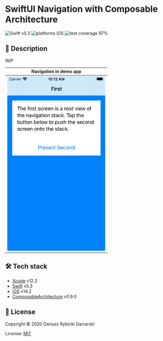# SwiftUI Navigation with Composable Architecture

![Swift v5.3](https://img.shields.io/badge/swift-v5.3-orange.svg)
![platforms iOS](https://img.shields.io/badge/platforms-iOS-blue.svg)
![test coverage 97%](https://img.shields.io/badge/test%20coverage-97%25-green.svg)

## 📝 Description

WIP

|Navigation in demo app|
|:-:|
|[![navigation in demo app](Demo.gif)](Demo.mp4)|

## 🛠 Tech stack

- [Xcode](https://developer.apple.com/xcode/) v12.2
- [Swift](https://swift.org/) v5.3
- [iOS](https://www.apple.com/pl/ios/) v14.2
- [ComposableArchitecture](https://github.com/pointfreeco/swift-composable-architecture) v0.9.0

## 📄 License

Copyright © 2020 Dariusz Rybicki Darrarski

License: [MIT](LICENSE)
